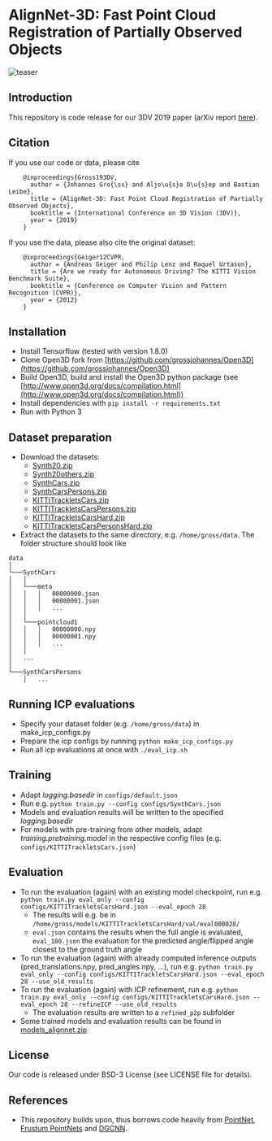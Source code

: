 # AlignNet-3D: Fast Point Cloud Registration of Partially Observed Objects

![teaser](https://github.com/grossjohannes/AlignNet-3D/blob/master/doc/teaser.png)

## Introduction

This repository is code release for our 3DV 2019 paper (arXiv report [here](https://arxiv.org/abs/1910.04668)).

## Citation

If you use our code or data, please cite

        @inproceedings{Gross193DV,
          author = {Johannes Gro{\ss} and Aljo\u{s}a O\u{s}ep and Bastian Leibe},
          title = {AlignNet-3D: Fast Point Cloud Registration of Partially Observed Objects},
          booktitle = {International Conference on 3D Vision (3DV)},
          year = {2019}
        }

If you use the data, please also cite the original dataset:

        @inproceedings{Geiger12CVPR,
          author = {Andreas Geiger and Philip Lenz and Raquel Urtasun},
          title = {Are we ready for Autonomous Driving? The KITTI Vision Benchmark Suite},
          booktitle = {Conference on Computer Vision and Pattern Recognition (CVPR)},
          year = {2012}
        }

## Installation

- Install Tensorflow (tested with version 1.8.0)
- Clone Open3D fork from [https://github.com/grossjohannes/Open3D](https://github.com/grossjohannes/Open3D)
- Build Open3D, build and install the Open3D python package (see [http://www.open3d.org/docs/compilation.html](http://www.open3d.org/docs/compilation.html))
- Install dependencies with `pip install -r requirements.txt` 
- Run with Python 3

## Dataset preparation

- Download the datasets:
  - [Synth20.zip](https://drive.google.com/uc?id=1BJIJIv0p8lbLihK38YNjtqCGfJYO3fSK&export=download)
  - [Synth20others.zip](https://drive.google.com/uc?id=1TX7nW-WqV6MfYBcWZbG6plAHmeeWdxHS&export=download)
  - [SynthCars.zip](https://drive.google.com/uc?id=1Iw-tZJF-dDzKLigkZDY6WZI4S1g80t7g&export=download)
  - [SynthCarsPersons.zip](https://drive.google.com/uc?id=1RDM7taNl4RGWaj9eEdYrnOfPyP7Jk0ts&export=download)
  - [KITTITrackletsCars.zip](https://drive.google.com/uc?id=1b_9n_xXSAxOSii4QZsjWu-HS0AiXvtvG&export=download)
  - [KITTITrackletsCarsPersons.zip](https://drive.google.com/uc?id=1HF4PFUefYT3KOh9l5E4dKbIyiycMV8Tl&export=download)
  - [KITTITrackletsCarsHard.zip](https://drive.google.com/uc?id=110HGSTa7X-pTK0rYA4w9bEICjmfvgF2-&export=download)
  - [KITTITrackletsCarsPersonsHard.zip](https://drive.google.com/uc?id=12f58V5aQIx2w2YPuetOQrnRyCLBFOnsh&export=download)
- Extract the datasets to the same directory, e.g. `/home/gross/data`.  The folder structure should look like

```
data
│
└───SynthCars
│   │
│   └───meta
│   │   │   00000000.json
│   │   │   00000001.json
│   │   │   ...
│   │
│   └───pointcloud1
│   │   │   00000000.npy
│   │   │   00000001.npy
│   │   │   ...
│   │
│   ...
│
└───SynthCarsPersons
    │   ...
```

## Running ICP evaluations

- Specify your dataset folder (e.g. `/home/gross/data`) in make_icp_configs.py
- Prepare the icp configs by running `python make_icp_configs.py`
- Run all icp evaluations at once with `./eval_icp.sh`

## Training

- Adapt _logging.basedir_ in `configs/default.json`
- Run e.g. `python train.py --config configs/SynthCars.json`
- Models and evaluation results will be written to the specified _logging.basedir_
- For models with pre-training from other models, adapt _training.pretraining.model_ in the respective config files (e.g. `configs/KITTITrackletsCars.json`)

## Evaluation

- To run the evaluation (again) with an existing model checkpoint, run e.g. `python train.py eval_only --config configs/KITTITrackletsCarsHard.json --eval_epoch 28`
  - The results will e.g. be in `/home/gross/models/KITTITrackletsCarsHard/val/eval000028/`
  - `eval.json` contains the results when the full angle is evaluated, `eval_180.json` the evaluation for the predicted angle/flipped angle closest to the ground truth angle
- To run the evaluation (again) with already computed inference outputs (pred_translations.npy, pred_angles.npy, ...), run e.g. `python train.py eval_only --config configs/KITTITrackletsCarsHard.json --eval_epoch 28 --use_old_results`
- To run the evaluation (again) with ICP refinement, run e.g. `python train.py eval_only --config configs/KITTITrackletsCarsHard.json --eval_epoch 28 --refineICP --use_old_results`
  - The evaluation results are written to a `refined_p2p` subfolder
- Some trained models and evaluation results can be found in [models_alignnet.zip](https://drive.google.com/uc?id=1byWj8J73fHTBSkXL2qOrPojSMhENP7SQ&export=download)

## License

Our code is released under BSD-3 License (see LICENSE file for details).

## References

- This repository builds upon, thus borrows code heavily from [PointNet](https://github.com/charlesq34/pointnet), [Frustum PointNets](https://github.com/charlesq34/frustum-pointnets) and [DGCNN](https://github.com/WangYueFt/dgcnn).
